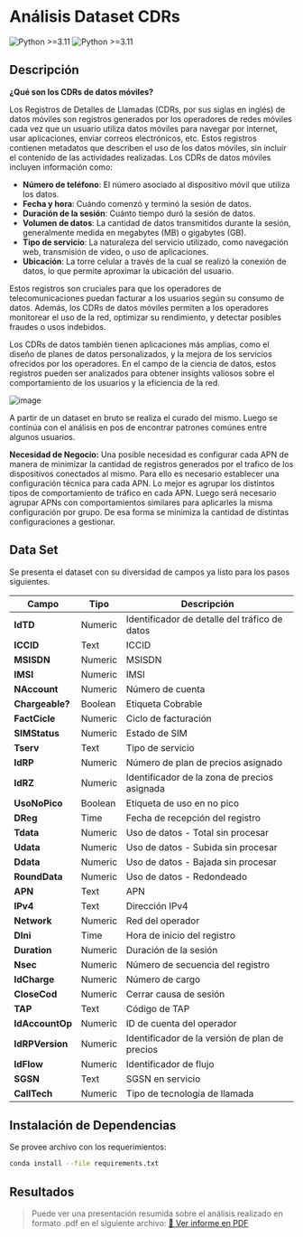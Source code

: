 # Análisis Dataset CDRs #
![Python >=3.11](https://img.shields.io/badge/python-%3E%3D3.11-blue.svg)
![Python >=3.11](https://img.shields.io/badge/python-%3E%3D3.11-brightgreen?style=flat-square)


## Descripción
**¿Qué son los CDRs de datos móviles?**

Los Registros de Detalles de Llamadas (CDRs, por sus siglas en inglés) de datos móviles son registros generados por los operadores de redes móviles cada vez que un usuario utiliza datos móviles para navegar por internet, usar aplicaciones, enviar correos electrónicos, etc. Estos registros contienen metadatos que describen el uso de los datos móviles, sin incluir el contenido de las actividades realizadas. Los CDRs de datos móviles incluyen información como:

- **Número de teléfono**: El número asociado al dispositivo móvil que utiliza los datos.
- **Fecha y hora**: Cuándo comenzó y terminó la sesión de datos.
- **Duración de la sesión**: Cuánto tiempo duró la sesión de datos.
- **Volumen de datos**: La cantidad de datos transmitidos durante la sesión, generalmente medida en megabytes (MB) o gigabytes (GB).
- **Tipo de servicio**: La naturaleza del servicio utilizado, como navegación web, transmisión de video, o uso de aplicaciones.
- **Ubicación**: La torre celular a través de la cual se realizó la conexión de datos, lo que permite aproximar la ubicación del usuario.

Estos registros son cruciales para que los operadores de telecomunicaciones puedan facturar a los usuarios según su consumo de datos. Además, los CDRs de datos móviles permiten a los operadores monitorear el uso de la red, optimizar su rendimiento, y detectar posibles fraudes o usos indebidos​​.

Los CDRs de datos también tienen aplicaciones más amplias, como el diseño de planes de datos personalizados, y la mejora de los servicios ofrecidos por los operadores. En el campo de la ciencia de datos, estos registros pueden ser analizados para obtener insights valiosos sobre el comportamiento de los usuarios y la eficiencia de la red​.

![image](https://github.com/user-attachments/assets/09e64de8-85bb-4dca-8b27-6899d5a6f88c)

A partir de un dataset en bruto se realiza el curado del mismo. Luego se continúa con el análisis en pos de encontrar patrones comúnes entre algunos usuarios.

**Necesidad de Negocio:** Una posible necesidad es configurar cada APN de manera de minimizar la cantidad de registros generados por el trafico de los dispositivos conectados al mismo. Para ello es necesario establecer una configuración técnica para cada APN. Lo mejor es agrupar los distintos tipos de comportamiento de tráfico en cada APN. Luego será necesario agrupar APNs con comportamientos similares para aplicarles la misma configuración por grupo. De esa forma se minimiza la cantidad de distintas configuraciones a gestionar.

## Data Set ##
Se presenta el dataset con su diversidad de campos ya listo para los pasos siguientes.

| **Campo**     | **Tipo** | **Descripción**                                |
|---------------|----------|------------------------------------------------|
| **IdTD**      | Numeric  | Identificador de detalle del tráfico de datos  |
| **ICCID**     | Text     | ICCID                                          |
| **MSISDN**    | Numeric  | MSISDN                                         |
| **IMSI**      | Numeric  | IMSI                                           |
| **NAccount**  | Numeric  | Número de cuenta                               |
| **Chargeable?** | Boolean | Etiqueta Cobrable                            |
| **FactCicle** | Numeric  | Ciclo de facturación                           |
| **SIMStatus** | Numeric  | Estado de SIM                                  |
| **Tserv**     | Text     | Tipo de servicio                               |
| **IdRP**      | Numeric  | Número de plan de precios asignado             |
| **IdRZ**      | Numeric  | Identificador de la zona de precios asignada   |
| **UsoNoPico** | Boolean  | Etiqueta de uso en no pico                     |
| **DReg**      | Time     | Fecha de recepción del registro                |
| **Tdata**     | Numeric  | Uso de datos - Total sin procesar              |
| **Udata**     | Numeric  | Uso de datos - Subida sin procesar             |
| **Ddata**     | Numeric  | Uso de datos - Bajada sin procesar             |
| **RoundData** | Numeric  | Uso de datos - Redondeado                      |
| **APN**       | Text     | APN                                            |
| **IPv4**      | Text     | Dirección IPv4                                 |
| **Network**   | Numeric  | Red del operador                               |
| **DIni**      | Time     | Hora de inicio del registro                    |
| **Duration**  | Numeric  | Duración de la sesión                          |
| **Nsec**      | Numeric  | Número de secuencia del registro               |
| **IdCharge**  | Numeric  | Número de cargo                                |
| **CloseCod**  | Numeric  | Cerrar causa de sesión                         |
| **TAP**       | Text     | Código de TAP                                  |
| **IdAccountOp** | Numeric | ID de cuenta del operador                    |
| **IdRPVersion** | Numeric | Identificador de la versión de plan de precios|
| **IdFlow**    | Numeric  | Identificador de flujo                         |
| **SGSN**      | Text     | SGSN en servicio                               |
| **CallTech**  | Numeric  | Tipo de tecnología de llamada                  |

## Instalación de Dependencias
Se provee archivo con los requerimientos:
```bash
conda install --file requirements.txt
```

## Resultados
> Puede ver una presentación resumida sobre el análisis realizado en formato .pdf en el siguiente archivo:
> [📄 Ver informe en PDF](./Análisis%20de%20CDRs.pdf)


